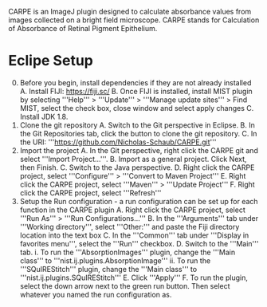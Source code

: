 CARPE is an ImageJ plugin designed to calculate absorbance values from images collected on a bright field microscope. CARPE stands for Calculation of Absorbance of Retinal Pigment Epithelium.

Eclipe Setup
============
0. Before you begin, install dependencies if they are not already installed
	A. Install FIJI: https://fiji.sc/
	B. Once FIJI is installed, install MIST plugin by selecting '''Help''' > '''Update''' > '''Manage update sites''' > Find MIST, select the check box, close window and select apply changes
	C. Install JDK 1.8.
1. Clone the git repository
	A. Switch to the Git perspective in Eclipse.
	B. In the Git Repositories tab, click the button to clone the git repository.
	C. In the URI: '''https://github.com/Nicholas-Schaub/CARPE.git'''
2. Import the project
	A. In the Git perspective, right click the CARPE git and select '''Import Project...'''.
	B. Import as a general project. Click Next, then Finish.
	C. Switch to the Java perspective.
	D. Right click the CARPE project, select '''Configure''' > '''Convert to Maven Project'''
	E. Right click the CARPE project, select '''Maven''' > '''Update Project'''
	F. Right click the CARPE project, select '''Refresh'''
3. Setup the Run configuration - a run configuration can be set up for each function in the CARPE plugin
	A. Right click the CARPE project, select '''Run As''' > '''Run Configurations...'''
	B. In the '''Arguments''' tab under '''Working directory''', select '''Other:''' and paste the Fiji directory location into the text box
	C. In the '''Common''' tab under '''Display in favorites menu''', select the '''Run''' checkbox.
	D. Switch to the '''Main''' tab.
		i. To run the '''AbsorptionImages''' plugin, change the '''Main class''' to '''nist.ij.plugins.AbsorptionImage'''
		ii. To run the '''SQuIREStitch''' plugin, change the '''Main class''' to '''nist.ij.plugins.SQuIREStitch'''
	E. Click '''Apply'''
	F. To run the plugin, select the down arrow next to the green run button. Then select whatever you named the run configuration as.